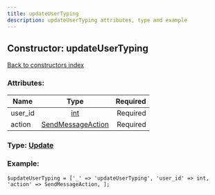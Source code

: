 ```yaml
---
title: updateUserTyping
description: updateUserTyping attributes, type and example
---
```

## Constructor: updateUserTyping  
[Back to constructors index](index.md)



### Attributes:

| Name     |    Type       | Required |
|----------|:-------------:|---------:|
|user\_id|[int](../types/int.md) | Required|
|action|[SendMessageAction](../types/SendMessageAction.md) | Required|



### Type: [Update](../types/Update.md)


### Example:

```
$updateUserTyping = ['_' => 'updateUserTyping', 'user_id' => int, 'action' => SendMessageAction, ];
```